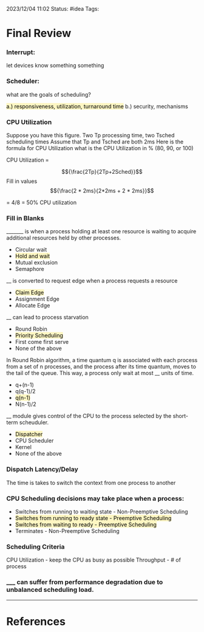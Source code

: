 2023/12/04 11:02
Status: #idea
Tags:

# Final Review

### Interrupt:

let devices know something something

### Scheduler:
what are the goals of scheduling?

<mark style="background: #FFF3A3A6;">a.) responsiveness, utilization, turnaround time</mark>
b.) security, mechanisms

### CPU Utilization

Suppose you have this figure.
Two Tp processing time, two Tsched scheduling times
Assume that Tp and Tsched are both 2ms
Here is the formula for CPU Utilization
what is the CPU Utilization in % (80, 90, or 100)

CPU Utilization = 

$${\frac{2Tp}{2Tp+2Sched}}$$
Fill in values
$${\frac{2 * 2ms}{2*2ms + 2 * 2ms}}$$

= ${4/8}$ = 50% CPU utilization


### Fill in Blanks

_______ is when a process holding at least one resource is waiting to acquire additional resources held by other processes.

- Circular wait
- <mark style="background: #FFF3A3A6;">Hold and wait</mark>
- Mutual exclusion
- Semaphore

__ is converted to request edge when a process requests a resource

- <mark style="background: #FFF3A3A6;">Claim Edge</mark>
- Assignment Edge
- Allocate Edge

__ can lead to process starvation

- Round Robin
- <mark style="background: #FFF3A3A6;">Priority Scheduling</mark>
- First come first serve
- None of the above

In Round Robin algorithm, a time quantum q is associated with each process from a set of n processes, and the process after its time quantum, moves to the tail of the queue. This way, a process only wait at most __ units of time.

- q+(n-1)
- q(q-1)/2
- <mark style="background: #FFF3A3A6;">q(n-1)</mark>
- N(n-1)/2

__ module gives control of the CPU to the process selected by the short-term scheuduler.

- <mark style="background: #FFF3A3A6;">Dispatcher</mark>
- CPU Scheduler
- Kernel
- None of the above

### Dispatch Latency/Delay

The time is takes to switch the context from one process to another

### CPU Scheduling decisions may take place when a process:

- Switches from running to waiting state - Non-Preemptive Scheduling
- <mark style="background: #FFF3A3A6;">Switches from running to ready state - Preemptive Scheduling</mark>
- <mark style="background: #FFF3A3A6;">Switches from waiting to ready - Preemptive Scheduling</mark>
- Terminates - Non-Preemptive Scheduling

### Scheduling Criteria

CPU Utilization - keep the CPU as busy as possible
Throughput - # of process

### ___ can suffer from performance degradation due to unbalanced scheduling load.



---
# References
